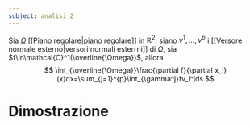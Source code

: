 ```yaml
---
subject: analisi 2
---
```

Sia $\Omega$ [[Piano regolare|piano regolare]] in $\mathbb{R}^2$, siano $v^1,\dots,v^p$ i [[Versore normale esterno|versori normali esterrni]] di $\Omega$, sia $f\in\mathcal{C}^1(\overline{\Omega})$, allora
$$
\int_{\overline{\Omega}}\frac{\partial f}{\partial x_i}(x)dx=\sum_{j=1}^{p}\int_{\gamma^j}fv_i^jds
$$
# Dimostrazione
